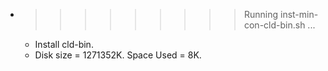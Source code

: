 * >>>>>>>>> Running inst-min-con-cld-bin.sh ...
  * Install cld-bin.
  * Disk size = 1271352K. Space Used = 8K.
